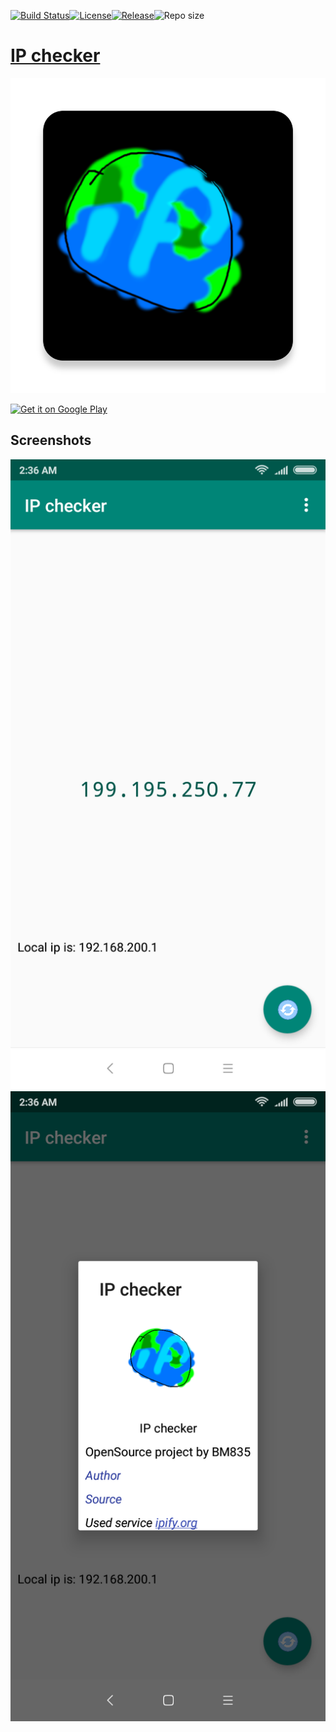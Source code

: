 [![Build Status](https://travis-ci.com/BM835/ip_checker.svg?branch=master)](https://travis-ci.org/BM835/ip_checker)[![License](https://img.shields.io/badge/License-Apache%202.0-blue.svg)](https://opensource.org/licenses/Apache-2.0)[![Release](https://img.shields.io/github/release/bm835/ip_checker.svg?style=flat)](https://github.com/bm835/ip_checker/releases)![Repo size](https://img.shields.io/github/repo-size/bm835/ip_checker.svg?style=flat)

# [IP checker](https://play.google.com/store/apps/details?id=bem.ware.yoipis&utm_source=gh&utm_campaign=readme&pcampaignid=MKT-Other-global-all-co-prtnr-py-PartBadge-Mar2515-1)
![icon](images/ico.png)

[![Get it on Google Play](https://play.google.com/intl/en_us/badges/images/generic/en_badge_web_generic.png)](https://play.google.com/store/apps/details?id=bem.ware.yoipis&utm_source=gh&utm_campaign=readme&pcampaignid=MKT-Other-global-all-co-prtnr-py-PartBadge-Mar2515-1)

Screenshots
------------------------

![screenshot](images/scr2.png)
![screenshot2](images/scr1.png)

